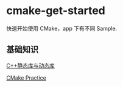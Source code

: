 # cmake-get-started

快速开始使用 CMake，app 下有不同 Sample.

## 基础知识

[C++静态库与动态库](https://www.cnblogs.com/skynet/p/3372855.html)

[CMake Practice](./docs/CMakePractice.pdf)
